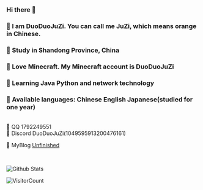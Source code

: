 ### Hi there 👋

### 🍊 I am DuoDuoJuZi. You can call me JuZi, which means orange in Chinese.<br>
### 🍊 Study in Shandong Province, China<br>
### 🍊 Love Minecraft. My Minecraft account is DuoDuoJuZi<br>
### 🍊 Learning Java Python and network technology<br>
### 🍊 Available languages: Chinese English Japanese(studied for one year)<br>
<br>
🔗 QQ 1792249551<br>
🔗 Discord DuoDuoJuZi(1049595913200476161)<br>

🔗 MyBlog [Unfinished](blog.duoduojuzi.top)<br>

<br>

![Github Stats](https://github-readme-stats.vercel.app/api/?username=DuoDuoJuZi&show_icons=true&title_color=fff&icon_color=79ff97&text_color=9f9f9f&bg_color=151515)
<br>

![VisitorCount](https://profile-counter.glitch.me/DuoDuoJuZi/count.svg)
